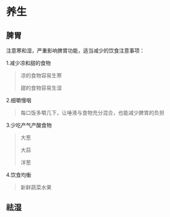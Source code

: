 # 养生

## 脾胃

注意寒和湿，严重影响脾胃功能，适当减少的饮食注意事项：

1.减少凉和甜的食物

> 凉的食物容易生寒
>
> 甜的食物容易生湿

2.细嚼慢咽

>每口饭多嚼几下，让唾液与食物充分混合，也能减少脾胃的负担

3.少吃产气产酸食物

>大葱
>
>大蒜
>
>洋葱

4.饮食均衡

> 新鲜蔬菜水果



## 祛湿
